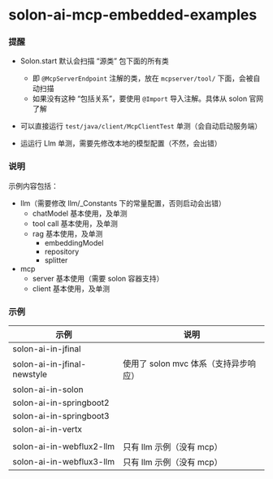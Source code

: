 # solon-ai-mcp-embedded-examples

### 提醒

* Solon.start 默认会扫描 “源类” 包下面的所有类
    * 即 `@McpServerEndpoint` 注解的类，放在 `mcpserver/tool/` 下面，会被自动扫描
    * 如果没有这种 “包括关系”，要使用 `@Import` 导入注解。具体从 solon 官网了解

* 可以直接运行 `test/java/client/McpClientTest` 单测（会自动启动服务端）
* 运运行 Llm 单测，需要先修改本地的模型配置（不然，会出错）



### 说明

示例内容包括：

* llm（需要修改 llm/_Constants 下的常量配置，否则启动会出错）
  * chatModel 基本使用，及单测
  * tool call 基本使用，及单测
  * rag 基本使用，及单测
    * embeddingModel
    * repository
    * splitter
* mcp
  * server 基本使用（需要 solon 容器支持）
  * client 基本使用，及单测


### 示例

| 示例                          | 说明                       |
|-----------------------------|--------------------------|
| solon-ai-in-jfinal          |                          |
| solon-ai-in-jfinal-newstyle | 使用了 solon mvc 体系（支持异步响应） |
| solon-ai-in-solon           |                          |
| solon-ai-in-springboot2     |                          |
| solon-ai-in-springboot3     |                          |
| solon-ai-in-vertx           |                          |
|                             |                          | 
| solon-ai-in-webflux2-llm    | 只有 llm 示例（没有 mcp）        |
| solon-ai-in-webflux3-llm    | 只有 llm 示例（没有 mcp）        |